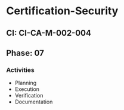 # Certification-Security

## CI: CI-CA-M-002-004
## Phase: 07

### Activities
- Planning
- Execution
- Verification
- Documentation

